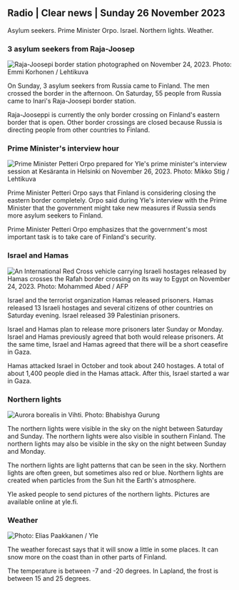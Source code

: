 Radio \| Clear news \| Sunday 26 November 2023
---------------------------------------------

Asylum seekers. Prime Minister Orpo. Israel. Northern lights. Weather.

### 3 asylum seekers from Raja-Joosep

![Raja-Joosepi border station photographed on November 24, 2023. Photo: Emmi Korhonen / Lehtikuva](https://images.cdn.yle.fi/image/upload/c_crop,h_2880,w_5120,x_0,y_424/ar_1.7777777777777777,c_fill,g_faces,h_675,w_1200/dpr_1.0/q_auto:eco/f_auto/fl_lossy/v1700842179/39-120631365609f1502057)

On Sunday, 3 asylum seekers from Russia came to Finland. The men crossed the border in the afternoon. On Saturday, 55 people from Russia came to Inari's Raja-Joosepi border station.

Raja-Jooseppi is currently the only border crossing on Finland's eastern border that is open. Other border crossings are closed because Russia is directing people from other countries to Finland.

### Prime Minister's interview hour

![Prime Minister Petteri Orpo prepared for Yle's prime minister's interview session at Kesäranta in Helsinki on November 26, 2023. Photo: Mikko Stig / Lehtikuva](https://images.cdn.yle.fi/image/upload/c_crop,h_2772,w_4928,x_0,y_207/ar_1.7777777777777777,c_fill,g_faces,h_675,w_1200/dpr_1.0/q_auto:eco/f_auto/fl_lossy/v1701000739/39-1206810656335ccb8329)

Prime Minister Petteri Orpo says that Finland is considering closing the eastern border completely. Orpo said during Yle's interview with the Prime Minister that the government might take new measures if Russia sends more asylum seekers to Finland.

Prime Minister Petteri Orpo emphasizes that the government's most important task is to take care of Finland's security.

### Israel and Hamas

![An International Red Cross vehicle carrying Israeli hostages released by Hamas crosses the Rafah border crossing on its way to Egypt on November 24, 2023. Photo: Mohammed Abed / AFP](https://images.cdn.yle.fi/image/upload/c_crop,h_2079,w_3696,x_0,y_366/ar_1.7777777777777777,c_fill,g_faces,h_675,w_1200/dpr_1.0/q_auto:eco/f_auto/fl_lossy/v1700849015/39-12064636560e4e1a0ebe)

Israel and the terrorist organization Hamas released prisoners. Hamas released 13 Israeli hostages and several citizens of other countries on Saturday evening. Israel released 39 Palestinian prisoners.

Israel and Hamas plan to release more prisoners later Sunday or Monday. Israel and Hamas previously agreed that both would release prisoners. At the same time, Israel and Hamas agreed that there will be a short ceasefire in Gaza.

Hamas attacked Israel in October and took about 240 hostages. A total of about 1,400 people died in the Hamas attack. After this, Israel started a war in Gaza.

### Northern lights

![Aurora borealis in Vihti. Photo: Bhabishya Gurung](https://images.cdn.yle.fi/image/upload/c_crop,h_360,w_640,x_0,y_443/ar_1.777777777777777,c_fill,g_faces,h_675,w_1200/dpr_1.0/q_auto:eco/f_auto/fl_lossy/v1700996219/39-120676065630ab4cbda3)

The northern lights were visible in the sky on the night between Saturday and Sunday. The northern lights were also visible in southern Finland. The northern lights may also be visible in the sky on the night between Sunday and Monday.

The northern lights are light patterns that can be seen in the sky. Northern lights are often green, but sometimes also red or blue. Northern lights are created when particles from the Sun hit the Earth's atmosphere.

Yle asked people to send pictures of the northern lights. Pictures are available online at yle.fi.

### Weather

![ Photo: Elias Paakkanen / Yle](https://images.cdn.yle.fi/image/upload/c_crop,h_1080,w_1919,x_0,y_0/ar_1.7777777777777777,c_fill,g_faces,h_675,w_1200/dpr_1.0/q_auto:eco/f_auto/fl_lossy/v1701007097/39-120685165634edcb0ac7)

The weather forecast says that it will snow a little in some places. It can snow more on the coast than in other parts of Finland.

The temperature is between -7 and -20 degrees. In Lapland, the frost is between 15 and 25 degrees.